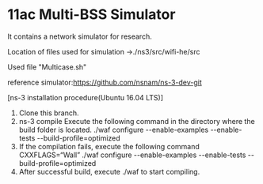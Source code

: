 # 11ac Multi-BSS Simulator 

It contains a network simulator for research.

Location of files used for simulation
→./ns3/src/wifi-he/src

Used file "Multicase.sh"

reference simulator:https://github.com/nsnam/ns-3-dev-git

[ns-3 installation procedure(Ubuntu 16.04 LTS)]

1. Clone this branch.
2. ns-3 compile
   Execute the following command in the directory where the build folder is located.
   ./waf configure --enable-examples --enable-tests --build-profile=optimized
3. If the compilation fails, execute the following command
   CXXFLAGS=“Wall” ./waf configure --enable-examples --enable-tests --build-profile=optimized
4. After successful build, execute ./waf to start compiling.

